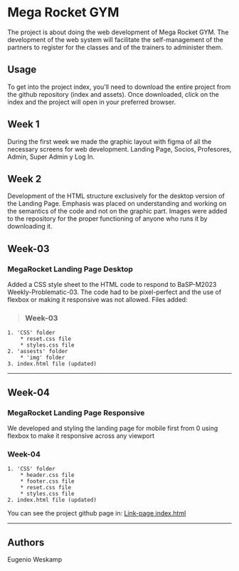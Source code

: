 # Mega Rocket GYM
The project is about doing the web development of Mega Rocket GYM.
The development of the web system will facilitate the self-management of the partners to register for the classes and of the trainers to administer them.

## Usage
To get into the project index, you'll need to download the entire project from the github repository (index and assets).
Once downloaded, click on the index and the project will open in your preferred browser.

## Week 1
During the first week we made the graphic layout with figma of all the necessary screens for web development.
Landing Page, Socios, Profesores, Admin, Super Admin y Log In.

## Week 2
Development of the HTML structure exclusively for the desktop version of the Landing Page.
Emphasis was placed on understanding and working on the semantics of the code and not on the graphic part.
Images were added to the repository for the proper functioning of anyone who runs it by downloading it.

## Week-03
### **MegaRocket Landing Page Desktop**
Added a CSS style sheet to the HTML code to respond to BaSP-M2023 Weekly-Problematic-03.
The code had to be pixel-perfect and the use of flexbox or making it responsive was not allowed.
Files added:
>### Week-03
    1. 'CSS' folder
        * reset.css file
        * styles.css file
    2. 'assests' folder
        * 'img' folder
    3. index.html file (updated)
---

## Week-04
### **MegaRocket Landing Page Responsive**
We developed and styling the landing page for mobile first from 0 using flexbox to make it responsive across any viewport
### Week-04
    1. 'CSS' folder
        * header.css file
        * footer.css file
        * reset.css file
        * styles.css file
    2. index.html file (updated)

You can see the project github page in: [Link-page index.html](ukiweskamp.github.io/BaSP-M2023/Week-04/index.html "Index")

---


## Authors
Eugenio Weskamp